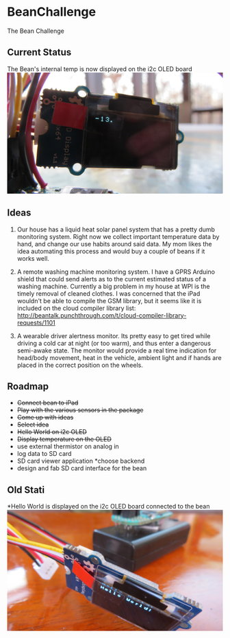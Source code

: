 BeanChallenge
=============

The Bean Challenge

Current Status
----------------
The Bean's internal temp is now displayed on the i2c OLED board
![alt tag](https://raw.githubusercontent.com/Corinrypkema/BeanChallenge/master/images/IMG_1591.JPG)

Ideas
-----
1.  Our house has a liquid heat solar panel system that has a pretty dumb monitoring system. Right now we collect important temperature data by hand, and change our use habits around said data.  My mom likes the idea automating this process and would buy a couple of beans if it works well.  

2. A remote washing machine monitoring system.  I have a GPRS Arduino shield that could send alerts as to the current estimated status of a washing machine.  Currently a big problem in my house at WPI is the timely removal of cleaned clothes.  I was concerned that the iPad wouldn't be able to compile the GSM library, but it seems like it is included on the cloud compiler library list: http://beantalk.punchthrough.com/t/cloud-compiler-library-requests/1101


3. A wearable driver alertness monitor.  Its pretty easy to get tired while driving a cold car at night (or too warm), and thus enter a dangerous semi-awake state.  The monitor would provide a real time indication for head/body movement, heat in the vehicle, ambient light and if hands are placed in the correct position on the wheels.


Roadmap
--------
* ~~Connect bean to iPad~~
* ~~Play with the various sensors in the package~~
* ~~Come up with ideas~~
* ~~Select idea~~
* ~~Hello World on i2c OLED~~
* ~~Display temperature on the OLED~~
* use external thermistor on analog in
* log data to SD card
* SD card viewer application
  *choose backend
* design and fab SD card interface for the bean

Old Stati
-----------
*Hello World is displayed on the i2c OLED board connected to the bean
![alt tag](https://raw.githubusercontent.com/Corinrypkema/BeanChallenge/master/images/IMG_1578.JPG)

